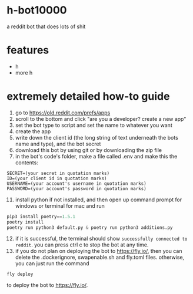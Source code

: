 # h-bot10000
a reddit bot that does lots of shit
# features
 - h
 - more h
# extremely detailed how-to guide
1. go to https://old.reddit.com/prefs/apps
2. scroll to the bottom and click "are you a developer? create a new app"
3. set the bot type to script and set the name to whatever you want
4. create the app
5. write down the client id (the long string of text underneath the bots name and type), and the bot secret
6. download this bot by using git or by downloading the zip file
10. in the bot's code's folder, make a file called .env and make this the contents:
```
SECRET=(your secret in quotation marks)
ID=(your client id in quotation marks)
USERNAME=(your account's username in quotation marks)
PASSWORD=(your account's password in quotation marks)
```
11. install python if not installed, and then open up command prompt for windows or terminal for mac and run
```python
pip3 install poetry==1.5.1
poetry install
poetry run python3 default.py & poetry run python3 additions.py
```
12. if it is successful, the terminal should show `successfully connected to reddit`. you can press ctrl c to stop the bot at any time.
13. if you do not plan on deploying the bot to https://fly.io/, then you can delete the .dockerignore, swapenable.sh and fly.toml files. otherwise, you can just run the command 
```
fly deploy
```
to deploy the bot to https://fly.io/.